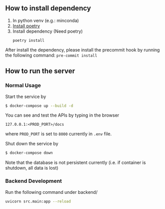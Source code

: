 ## How to install dependency
1. In python venv (e.g.: minconda)
2. [Install poetry](https://python-poetry.org/docs/#installing-with-the-official-installer)
3. Install dependency (Need poetry)
    ```
    poetry install
    ```

After install the dependency, please install the precommit hook by running the following command: ```pre-commit install```

## How to run the server

### Normal Usage
Start the service by
```bash
$ docker-compose up --build -d
```

You can see and test the APIs by typing in the browser
```
127.0.0.1:<PROD_PORT>/docs
```
where `PROD_PORT` is set to `8000` currently in `.env` file.

Shut down the service by
```bash
$ docker-compose down
```

Note that the database is not persistent currently (i.e. if container is shutdown, all data is lost)

### Backend Development
Run the following command under backend/
```bash
uvicorn src.main:app --reload
```
